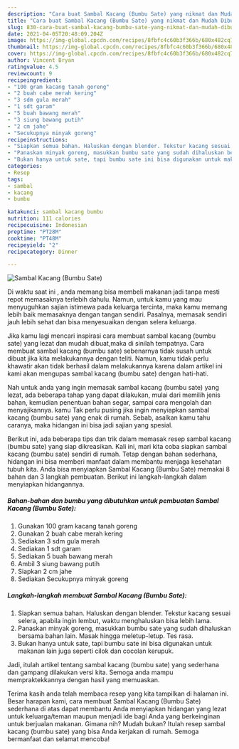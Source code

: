 ```yaml
---
description: "Cara buat Sambal Kacang (Bumbu Sate) yang nikmat dan Mudah Dibuat"
title: "Cara buat Sambal Kacang (Bumbu Sate) yang nikmat dan Mudah Dibuat"
slug: 830-cara-buat-sambal-kacang-bumbu-sate-yang-nikmat-dan-mudah-dibuat
date: 2021-04-05T20:48:09.204Z
image: https://img-global.cpcdn.com/recipes/8fbfc4c60b3f366b/680x482cq70/sambal-kacang-bumbu-sate-foto-resep-utama.jpg
thumbnail: https://img-global.cpcdn.com/recipes/8fbfc4c60b3f366b/680x482cq70/sambal-kacang-bumbu-sate-foto-resep-utama.jpg
cover: https://img-global.cpcdn.com/recipes/8fbfc4c60b3f366b/680x482cq70/sambal-kacang-bumbu-sate-foto-resep-utama.jpg
author: Vincent Bryan
ratingvalue: 4.5
reviewcount: 9
recipeingredient:
- "100 gram kacang tanah goreng"
- "2 buah cabe merah kering"
- "3 sdm gula merah"
- "1 sdt garam"
- "5 buah bawang merah"
- "3 siung bawang putih"
- "2 cm jahe"
- "Secukupnya minyak goreng"
recipeinstructions:
- "Siapkan semua bahan. Haluskan dengan blender. Tekstur kacang sesuai selera, apabila ingin lembut, waktu menghaluskan bisa lebih lama."
- "Panaskan minyak goreng, masukkan bumbu sate yang sudah dihaluskan bersama bahan lain. Masak hingga meletup-letup. Tes rasa."
- "Bukan hanya untuk sate, tapi bumbu sate ini bisa digunakan untuk makanan lain juga seperti cilok dan cocolan kerupuk."
categories:
- Resep
tags:
- sambal
- kacang
- bumbu

katakunci: sambal kacang bumbu 
nutrition: 111 calories
recipecuisine: Indonesian
preptime: "PT28M"
cooktime: "PT48M"
recipeyield: "2"
recipecategory: Dinner

---
```



![Sambal Kacang (Bumbu Sate)](https://img-global.cpcdn.com/recipes/8fbfc4c60b3f366b/680x482cq70/sambal-kacang-bumbu-sate-foto-resep-utama.jpg)

Di waktu  saat ini , anda memang bisa membeli makanan jadi tanpa mesti repot memasaknya terlebih dahulu. Namun, untuk kamu yang mau menyuguhkan sajian istimewa pada keluarga tercinta, maka kamu memang lebih baik memasaknya dengan tangan sendiri. Pasalnya, memasak sendiri jauh lebih sehat dan bisa menyesuaikan dengan selera keluarga.

Jika kamu lagi mencari inspirasi cara membuat sambal kacang (bumbu sate) yang lezat dan mudah dibuat,maka di sinilah tempatnya. Cara membuat sambal kacang (bumbu sate)  sebenarnya tidak susah untuk dibuat jika kita melakukannya dengan teliti. Namun, kamu tidak perlu khawatir akan tidak berhasil dalam melakukannya 
karena dalam artikel ini kami akan mengupas sambal kacang (bumbu sate) dengan hati-hati.  



Nah untuk anda yang ingin memasak sambal kacang (bumbu sate) yang lezat, ada beberapa tahap yang dapat dilakukan, mulai dari memilih jenis bahan, kemudian penentuan bahan segar, sampai cara mengolah dan menyajikannya. kamu Tak perlu pusing jika ingin menyiapkan sambal kacang (bumbu sate) yang enak di rumah. Sebab, asalkan kamu  tahu caranya, maka hidangan ini bisa jadi sajian yang spesial.

Berikut ini, ada beberapa tips dan trik dalam memasak resep sambal kacang (bumbu sate) yang siap dikreasikan. Kali ini, mari kita coba siapkan sambal kacang (bumbu sate) sendiri di rumah. Tetap dengan bahan sederhana, hidangan ini bisa memberi manfaat dalam membantu menjaga kesehatan tubuh kita. Anda bisa menyiapkan Sambal Kacang (Bumbu Sate) memakai 8 bahan dan 3 langkah pembuatan. Berikut ini langkah-langkah dalam menyiapkan hidangannya.

<!--inarticleads1-->

##### Bahan-bahan dan bumbu yang dibutuhkan untuk pembuatan Sambal Kacang (Bumbu Sate):

1. Gunakan 100 gram kacang tanah goreng
1. Gunakan 2 buah cabe merah kering
1. Sediakan 3 sdm gula merah
1. Sediakan 1 sdt garam
1. Sediakan 5 buah bawang merah
1. Ambil 3 siung bawang putih
1. Siapkan 2 cm jahe
1. Sediakan Secukupnya minyak goreng




<!--inarticleads2-->

##### Langkah-langkah membuat Sambal Kacang (Bumbu Sate):

1. Siapkan semua bahan. Haluskan dengan blender. Tekstur kacang sesuai selera, apabila ingin lembut, waktu menghaluskan bisa lebih lama.
1. Panaskan minyak goreng, masukkan bumbu sate yang sudah dihaluskan bersama bahan lain. Masak hingga meletup-letup. Tes rasa.
1. Bukan hanya untuk sate, tapi bumbu sate ini bisa digunakan untuk makanan lain juga seperti cilok dan cocolan kerupuk.




Jadi, itulah artikel tentang  sambal kacang (bumbu sate)  yang sederhana dan gampang dilakukan versi kita. Semoga anda mampu mempraktekkannya dengan hasil yang memuaskan. 

Terima kasih anda telah membaca resep yang kita tampilkan di halaman ini. Besar harapan kami, cara membuat  Sambal Kacang (Bumbu Sate) sederhana di atas dapat membantu Anda menyiapkan hidangan yang lezat untuk keluarga/teman maupun menjadi ide bagi Anda yang berkeinginan untuk berjualan makanan. Gimana nih? Mudah bukan? Itulah resep sambal kacang (bumbu sate) yang bisa Anda kerjakan di rumah. Semoga bermanfaat dan selamat mencoba!


